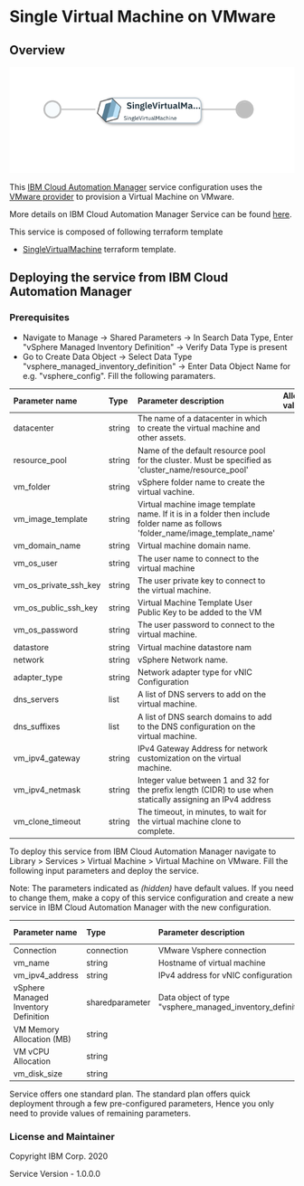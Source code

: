 # Single Virtual Machine on VMware

## Overview
![alt text](./VMOnVMware.png)

This [IBM Cloud Automation Manager](https://www.ibm.com/support/knowledgecenter/en/SS2L37/product_welcome_cloud_automation_manager.html) service configuration uses the [VMware provider](https://www.terraform.io/docs/providers/vsphere/index.html) to provision a Virtual Machine on VMware.

More details on IBM Cloud Automation Manager Service can be found [here](https://www.ibm.com/support/knowledgecenter/en/SS2L37_4.2.0.0/cam_managing_services.html).

This service is composed of following terraform template

- [SingleVirtualMachine](https://github.com/IBM-CAMHub-Open/starterlibrary/tree/2.4/VMware/terraform/hcl/singleVM) terraform template.

## Deploying the service from IBM Cloud Automation Manager

### Prerequisites
- Navigate to Manage -> Shared Parameters -> In Search Data Type, Enter "vSphere Managed Inventory Definition" -> Verify Data Type is present
- Go to Create Data Object -> Select Data Type "vsphere_managed_inventory_definition" -> Enter Data Object Name for e.g. "vsphere_config". Fill the following paramaters.

| Parameter name                  | Type            | Parameter description      | Allowed values |
| :---                            | :---            | :---                       | :---           |
| datacenter                      | string      | The name of a datacenter in which to create the virtual machine and other assets.                                                | |
| resource_pool                   | string          | Name of the default resource pool for the cluster. Must be specified as 'cluster_name/resource_pool'                       | |
| vm_folder                       | string          | vSphere folder name to create the virtual vachine.                                                                         | |
| vm_image_template               | string          | Virtual machine image template name. If it is in a folder then include folder name as follows 'folder_name/image_template_name'                                                             | |
| vm_domain_name                  | string          | Virtual machine domain name.                                                                            | |
| vm_os_user                      | string          | The user name to connect to the virtual machine                                                                          | |
| vm_os_private_ssh_key           | string          | The user private key to connect to the virtual machine.                                                                         | |
| vm_os_public_ssh_key            | string          | Virtual Machine Template User Public Key to be added to the VM                                                                  | |
| vm_os_password                  | string          | The user password to connect to the virtual machine.                                                                         | |
| datastore                       | string          | Virtual machine datastore nam                                                                              | |
| network                         | string          | vSphere Network name.                                                                            | |
| adapter_type                    | string          | Network adapter type for vNIC Configuration                                                                    | |
| dns_servers                     | list          | A list of DNS servers to add on the virtual machine.                                                                         | |
| dns_suffixes                    | list          | A list of DNS search domains to add to the DNS configuration on the virtual machine.                                            | |
| vm_ipv4_gateway                 | string          | IPv4 Gateway Address for network customization on the virtual machine.                                                          | |
| vm_ipv4_netmask                 | string          | Integer value between 1 and 32 for the prefix length (CIDR) to use when statically assigning an IPv4 address                   | |
| vm_clone_timeout                | string          | The timeout, in minutes, to wait for the virtual machine clone to complete.                                                                        | |

To deploy this service from IBM Cloud Automation Manager navigate to Library > Services > Virtual Machine > Virtual Machine on VMware. Fill the following input parameters and deploy the service.

Note: The parameters indicated as _(hidden)_ have default values.  If you need to change them, make a copy of this service configuration and create a new service in IBM Cloud Automation Manager with the new configuration.

| Parameter name             | Type            | Parameter description      | Allowed values |
| :---                       | :---            | :---                       | :---           |
| Connection                 | connection      | VMware Vsphere connection                                                                                    | |
| vm_name                    | string          | Hostname of virtual machine                  | |
| vm_ipv4_address            | string          | IPv4 address for vNIC configuration          | |
| vSphere Managed Inventory Definition                 | sharedparameter      | Data object of type "vsphere_managed_inventory_definition" | |
| VM Memory Allocation (MB)                 | string      |  | |
| VM vCPU Allocation                | string      |  | |
| vm_disk_size                 | string      |  | |

Service offers one standard plan. The standard plan offers quick deployment through a few pre-configured parameters, Hence you only need to provide values of remaining parameters.

### License and Maintainer

Copyright IBM Corp. 2020

Service Version - 1.0.0.0
 